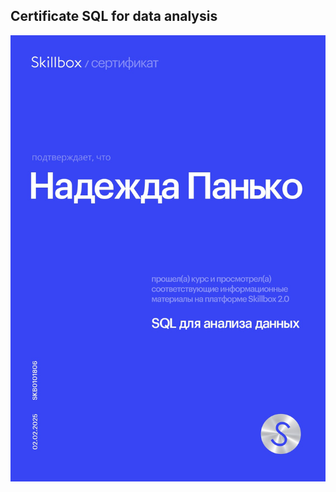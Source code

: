 ## Certificate SQL for data analysis

![](https://github.com/Nadezhda2024/SQL-certificate-for-data-analysis/blob/main/SQL-certificate%20for%20data%20analysis.png)

